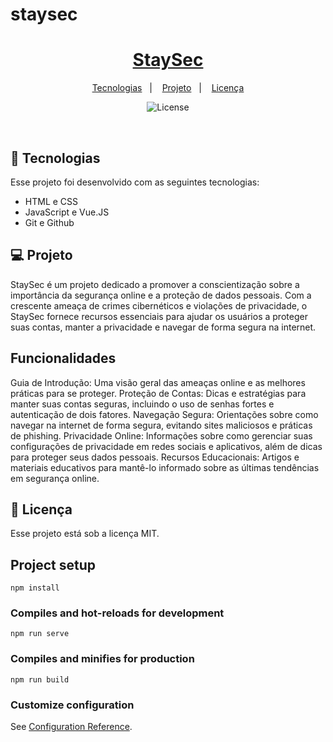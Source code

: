 # staysec

<h1 align="center"> <a href="https://social-links-xi-brown.vercel.app/" target="_blank">StaySec</a> </h1>

<p align="center">
  <a href="#-tecnologias">Tecnologias</a>&nbsp;&nbsp;&nbsp;|&nbsp;&nbsp;&nbsp;
  <a href="#-projeto">Projeto</a>&nbsp;&nbsp;&nbsp;|&nbsp;&nbsp;&nbsp;
  <a href="#memo-licença">Licença</a>
</p>

<p align="center">
  <img alt="License" src="https://img.shields.io/static/v1?label=license&message=MIT&color=49AA26&labelColor=000000">
</p>

<br>

## 🚀 Tecnologias

Esse projeto foi desenvolvido com as seguintes tecnologias:

- HTML e CSS
- JavaScript e Vue.JS
- Git e Github

## 💻 Projeto

StaySec é um projeto dedicado a promover a conscientização sobre a importância da segurança online e a proteção de dados pessoais. Com a crescente ameaça de crimes cibernéticos e violações de privacidade, o StaySec fornece recursos essenciais para ajudar os usuários a proteger suas contas, manter a privacidade e navegar de forma segura na internet.

## Funcionalidades
Guia de Introdução: Uma visão geral das ameaças online e as melhores práticas para se proteger.
Proteção de Contas: Dicas e estratégias para manter suas contas seguras, incluindo o uso de senhas fortes e autenticação de dois fatores.
Navegação Segura: Orientações sobre como navegar na internet de forma segura, evitando sites maliciosos e práticas de phishing.
Privacidade Online: Informações sobre como gerenciar suas configurações de privacidade em redes sociais e aplicativos, além de dicas para proteger seus dados pessoais.
Recursos Educacionais: Artigos e materiais educativos para mantê-lo informado sobre as últimas tendências em segurança online.


## :memo: Licença

Esse projeto está sob a licença MIT.

## Project setup
```
npm install
```

### Compiles and hot-reloads for development
```
npm run serve
```

### Compiles and minifies for production
```
npm run build
```

### Customize configuration
See [Configuration Reference](https://cli.vuejs.org/config/).
